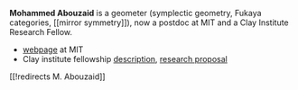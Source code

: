 __Mohammed Abouzaid__ is a geometer (symplectic geometry, Fukaya categories, [[mirror symmetry]]), now a postdoc at MIT and a Clay Institute Research Fellow. 

* [webpage](http://math.mit.edu/~abouzaid) at MIT
* Clay institute fellowship [description](http://www.claymath.org/fas/research_fellows/Abouzaid), [research proposal](http://www.claymath.org/fas/research_fellows/Abouzaid/research_statement.pdf)

[[!redirects M. Abouzaid]]
